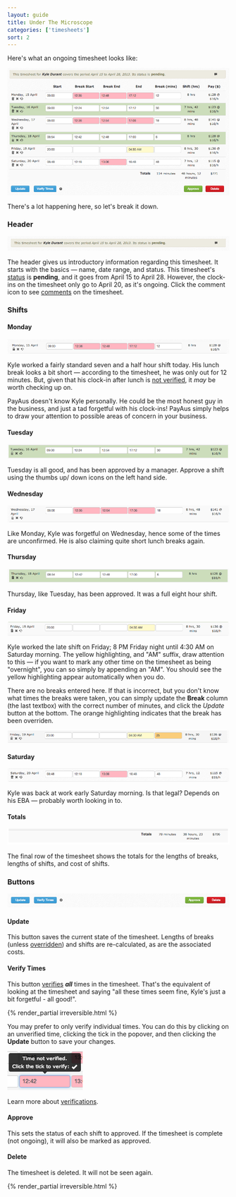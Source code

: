 ```yaml
---
layout: guide
title: Under The Microscope
categories: ['timesheets']
sort: 2
---
```


Here's what an ongoing timesheet looks like:

![A very busy timesheet](/img/timesheets/timesheet_full.png)

There's a lot happening here, so let's break it down.

### Header

![A timesheet header](/img/timesheets/timesheet_header.png)

The header gives us introductory information regarding this timesheet. It starts with the basics &mdash; name, date range, and status. This timesheet's [status](../approving-rejecting-deleting/) is **pending**, and it goes from April 15 to April 28. However, the clock-ins on the timesheet only go to April 20, as it's ongoing. Click the comment icon to see [comments](../../notifications/comments/) on the timesheet.

### Shifts

#### Monday

![Monday](/img/timesheets/monday.png)

Kyle worked a fairly standard seven and a half hour shift today. His lunch break looks a bit short &mdash; according to the timesheet, he was only out for 12 minutes. But, given that his clock-in after lunch is [not verified](../verified-times/), it *may* be worth checking up on.

<div class="alert alert-block">
  <i class="icon-eye-open"> </i>
  <p>
  	PayAus doesn't know Kyle personally. He could be the most honest guy in the business, and just a tad forgetful with his clock-ins! PayAus simply helps to draw your attention to possible areas of concern in your business.
  </p>
</div>

#### Tuesday

![Tuesday](/img/timesheets/tuesday.png)

Tuesday is all good, and has been approved by a manager. Approve a shift using the thumbs <i class='icon-thumbs-up'> </i> up/<i class='icon-thumbs-down'> </i> down icons on the left hand side.

#### Wednesday

![Wednesday](/img/timesheets/wednesday.png)

Like Monday, Kyle was forgetful on Wednesday, hence some of the times are unconfirmed. He is also claiming quite short lunch breaks again.

#### Thursday

![Thursday](/img/timesheets/thursday.png)

Thursday, like Tuesday, has been approved. It was a full eight hour shift.

#### Friday

<span id="overnight"> </span>
<span id="overriden"> </span>
![Friday](/img/timesheets/friday.png)

Kyle worked the late shift on Friday; 8 PM Friday night until 4:30 AM on Saturday morning. The yellow highlighting, and "AM" suffix, draw attention to this &mdash; if you want to mark any other time on the timesheet as being "overnight", you can so simply by appending an "AM". You should see the yellow highlighting appear automatically when you do.

There are no breaks entered here. If that is incorrect, but you don't know what times the breaks were taken, you can simply update the **Break** column (the last textbox) with the correct number of minutes, and click the *Update* button at the bottom. The orange highlighting indicates that the break has been overriden.

![Friday, with breaks](/img/timesheets/friday_break.png)

#### Saturday

![Saturday](/img/timesheets/saturday.png)

Kyle was back at work early Saturday morning. Is that legal? Depends on his EBA &mdash; probably worth looking in to.

#### Totals

![Subtotals](/img/timesheets/totals.png)

The final row of the timesheet shows the totals for the lengths of breaks, lengths of shifts, and cost of shifts.

### Buttons

![Buttons](/img/timesheets/buttons.png)

#### Update

This button saves the current state of the timesheet. Lengths of breaks (unless [overridden](#overriden)) and shifts are re-calculated, as are the associated costs.

#### Verify Times

This button [verifies](../verified-times/) ***all*** times in the timesheet. That's the equivalent of looking at the timesheet and saying "all these times seem fine, Kyle's just a bit forgetful - all good!".

{% render_partial irreversible.html %}

You may prefer to only verify individual times. You can do this by clicking on an unverified time, clicking the tick in the popover, and then clicking the **Update** button to save your changes.

![Verifying an individual time](/img/timesheets/verify_time.png)

<div class="alert alert-block">
  <i class="icon-hand-right"> </i>
  <p>Learn more about <a href="../verified-times/">verifications</a>.</p>
</div>

#### Approve

This sets the status of each shift to approved. If the timesheet is complete (not ongoing), it will also be marked as approved.

#### Delete

The timesheet is deleted. It will not be seen again.

{% render_partial irreversible.html %}